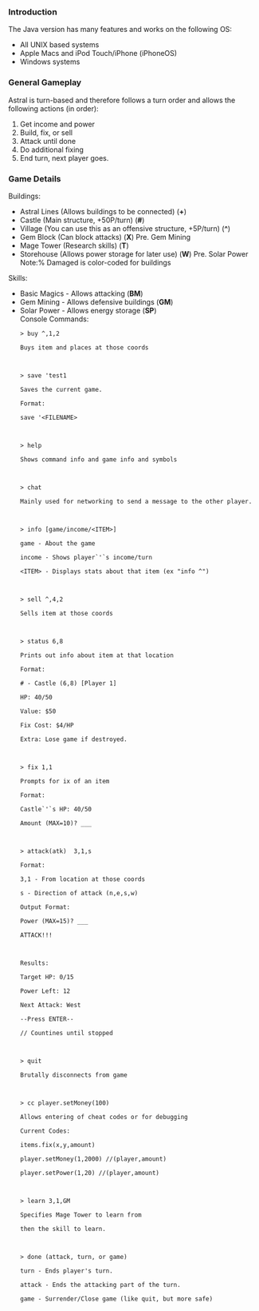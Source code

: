 ### Introduction ###

The Java version has many features and works on the following OS:
  * All UNIX based systems
  * Apple Macs and iPod Touch/iPhone (iPhoneOS)
  * Windows systems



### General Gameplay ###

Astral is turn-based and therefore follows a turn order
and allows the following actions (in order):
  1. Get income and power
  1. Build, fix, or sell
  1. Attack until done
  1. Do additional fixing
  1. End turn, next player goes.



### Game Details ###

Buildings:
  * Astral Lines (Allows buildings to be connected) (**+**)
  * Castle (Main structure, +50P/turn) (**#**)
  * Village (You can use this as an offensive structure, +5P/turn) (**^**)
  * Gem Block (Can block attacks) (**X**) Pre. Gem Mining
  * Mage Tower (Research skills) (**T**)
  * Storehouse (Allows power storage for later use) (**W**) Pre. Solar Power<br>
Note:% Damaged is color-coded for buildings</li></ul>

Skills:<br>
<ul><li>Basic Magics - Allows attacking (<b>BM</b>)<br>
</li><li>Gem Mining - Allows defensive buildings (<b>GM</b>)<br>
</li><li>Solar Power - Allows energy storage (<b>SP</b>)<br>
Console Commands:<br>
<pre><code>&gt; buy ^,1,2<br>
Buys item and places at those coords<br>
<br>
&gt; save 'test1<br>
Saves the current game.<br>
Format:<br>
save '&lt;FILENAME&gt;<br>
<br>
&gt; help<br>
Shows command info and game info and symbols<br>
<br>
&gt; chat<br>
Mainly used for networking to send a message to the other player. <br>
<br>
&gt; info [game/income/&lt;ITEM&gt;]<br>
game - About the game<br>
income - Shows player`'`s income/turn<br>
&lt;ITEM&gt; - Displays stats about that item (ex "info ^")<br>
<br>
&gt; sell ^,4,2<br>
Sells item at those coords<br>
<br>
&gt; status 6,8<br>
Prints out info about item at that location<br>
Format:<br>
# - Castle (6,8) [Player 1]<br>
HP: 40/50<br>
Value: $50<br>
Fix Cost: $4/HP<br>
Extra: Lose game if destroyed.<br>
<br>
&gt; fix 1,1<br>
Prompts for ix of an item<br>
Format:<br>
Castle`'`s HP: 40/50<br>
Amount (MAX=10)? ___<br>
<br>
&gt; attack(atk)  3,1,s<br>
Format:<br>
3,1 - From location at those coords<br>
s - Direction of attack (n,e,s,w)<br>
Output Format:<br>
Power (MAX=15)? ___<br>
ATTACK!!!<br>
<br>
Results:<br>
Target HP: 0/15<br>
Power Left: 12<br>
Next Attack: West<br>
--Press ENTER--<br>
// Countines until stopped<br>
<br>
&gt; quit<br>
Brutally disconnects from game<br>
<br>
&gt; cc player.setMoney(100)<br>
Allows entering of cheat codes or for debugging<br>
Current Codes:<br>
items.fix(x,y,amount)<br>
player.setMoney(1,2000) //(player,amount)<br>
player.setPower(1,20) //(player,amount)<br>
<br>
&gt; learn 3,1,GM<br>
Specifies Mage Tower to learn from<br>
then the skill to learn.<br>
<br>
&gt; done (attack, turn, or game)<br>
turn - Ends player's turn.<br>
attack - Ends the attacking part of the turn.<br>
game - Surrender/Close game (like quit, but more safe)<br>
</code></pre>